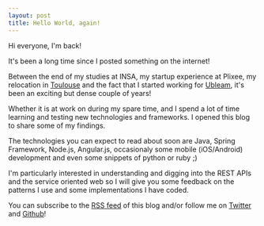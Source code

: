 ```yaml
---
layout: post
title: Hello World, again!
---
```


Hi everyone, I'm back!

It's been a long time since I posted something on the internet!

Between the end of my studies at INSA, my startup experience at Plixee, my relocation in [Toulouse](http://goo.gl/maps/LwIkY) and the fact that I started working for [Ubleam](http://ubleam.com), it's been an exciting but dense couple of years! 

Whether it is at work on during my spare time, and I spend a lot of time learning and testing new technologies and frameworks. I opened this blog to share some of my findings.

The technologies you can expect to read about soon are Java, Spring Framework, Node.js, Angular.js, occasionaly some mobile (iOS/Android) development and even some snippets of python or ruby ;)

I'm particularly interested in understanding and digging into the REST APIs and the service oriented web so I will give you some feedback on the patterns I use and some implementations I have coded.

You can subscribe to the [RSS feed](/rss) of this blog and/or follow me on [Twitter](http://twitter.com/Dvins) and [Github](http://github.com/vdurmont)!